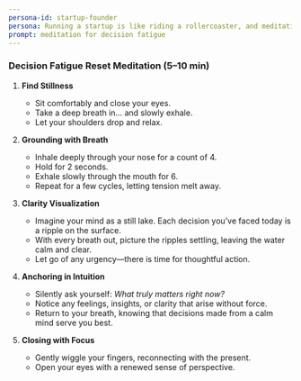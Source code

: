 ```yaml
---
persona-id: startup-founder
persona: Running a startup is like riding a rollercoaster, and meditation keeps me centered through the ups and downs. Love diving into new tech, especially when it combines with wellness. Super interested in how AI could help create meditations that address the specific challenges of entrepreneurship.
prompt: meditation for decision fatigue
---
```


### **Decision Fatigue Reset Meditation (5–10 min)**  

1. **Find Stillness**  
   - Sit comfortably and close your eyes.  
   - Take a deep breath in… and slowly exhale.  
   - Let your shoulders drop and relax.  

2. **Grounding with Breath**  
   - Inhale deeply through your nose for a count of 4.  
   - Hold for 2 seconds.  
   - Exhale slowly through the mouth for 6.  
   - Repeat for a few cycles, letting tension melt away.  

3. **Clarity Visualization**  
   - Imagine your mind as a still lake. Each decision you’ve faced today is a ripple on the surface.  
   - With every breath out, picture the ripples settling, leaving the water calm and clear.  
   - Let go of any urgency—there is time for thoughtful action.  

4. **Anchoring in Intuition**  
   - Silently ask yourself: *What truly matters right now?*  
   - Notice any feelings, insights, or clarity that arise without force.  
   - Return to your breath, knowing that decisions made from a calm mind serve you best.  

5. **Closing with Focus**  
   - Gently wiggle your fingers, reconnecting with the present.  
   - Open your eyes with a renewed sense of perspective.  